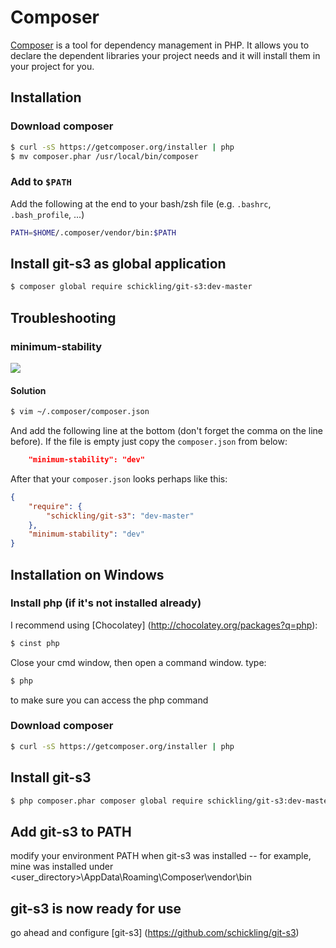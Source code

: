 # Composer
[Composer](http://getcomposer.org) is a tool for dependency management in PHP. It allows you to declare the dependent libraries your project needs and it will install them in your project for you.

## Installation

### Download composer
```sh
$ curl -sS https://getcomposer.org/installer | php
$ mv composer.phar /usr/local/bin/composer
```

### Add to `$PATH`
Add the following at the end to your bash/zsh file (e.g. `.bashrc`, `.bash_profile`, ...)
```sh
PATH=$HOME/.composer/vendor/bin:$PATH
```

## Install git-s3 as global application
```sh
$ composer global require schickling/git-s3:dev-master
```

## Troubleshooting

### minimum-stability

![](http://i.imgur.com/YmEzFfQ.png)

#### Solution
```sh
$ vim ~/.composer/composer.json
```

And add the following line at the bottom (don't forget the comma on the line before). If the file is empty just copy the `composer.json` from below:

```json
	"minimum-stability": "dev"
```

After that your `composer.json` looks perhaps like this:
```json
{
    "require": {
        "schickling/git-s3": "dev-master"
    },
	"minimum-stability": "dev"
}
```

## Installation on Windows


### Install php (if it's not installed already)

I recommend using [Chocolatey] (http://chocolatey.org/packages?q=php):
```sh
$ cinst php
```

Close your cmd window, then open a command window. type:
```sh
$ php
```

to make sure you can access the php command

### Download composer
```sh
$ curl -sS https://getcomposer.org/installer | php
```

## Install git-s3
```sh
$ php composer.phar composer global require schickling/git-s3:dev-master
```

## Add git-s3 to PATH
modify your environment PATH when git-s3 was installed -- for example, mine was installed under <user_directory>\AppData\Roaming\Composer\vendor\bin

## git-s3 is now ready for use
go ahead and configure [git-s3] (https://github.com/schickling/git-s3)
